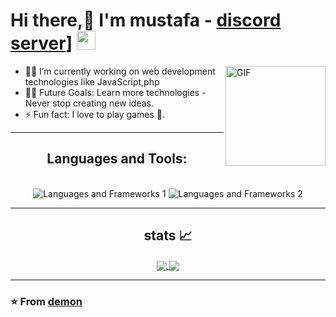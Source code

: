 # Hi there,👋 I'm mustafa -  [discord server](https://discord.gg/5gzSW2FbyH)] <img width="30px" src="https://media.tenor.com/images/3b388fe03da271d2674faf85eb7c3fcd/tenor.gif" />

<img align="right" alt="GIF" height="160px" src="https://media.giphy.com/media/du3J3cXyzhj75IOgvA/giphy.gif" />


- 👨‍💻 I’m currently working on web development technologies like JavaScript,php
- 💪🏼 Future Goals: Learn more technologies - Never stop creating new ideas.
- ⚡ Fun fact: I love to play games   🎱.


<hr />
<h2 align="center">Languages and Tools: </h2>
<br />
<div align="center">
    <img src="https://skillicons.dev/icons?i=,,html,css,vscode,github," alt="Languages and Frameworks 1" />
    <img src="https://skillicons.dev/icons?i=nodejs,javascript,mysql,lua,discordjs," alt="Languages and Frameworks 2" />
</div>

---

  <h2 align="center"> stats 📈 </h2>
  
  <div align="center"> 
     <a href="">
      <img align="center" src="https://github-readme-stats-sigma-five.vercel.app/api? 
     username=mustafa&show_icons=true&include_all_commits=true&count_private=true&theme=react&line_height=40" />
    </a>
    <a href="">
      <img align="center" src="https://github-readme-stats.vercel.app/api/top-langs/?username=mustafaa489&theme=react&line_height=40&hide=css"/>
    </a>
</div
  
<br/>

---

 ### ⭐️ From [demon]() ### 
 
 


